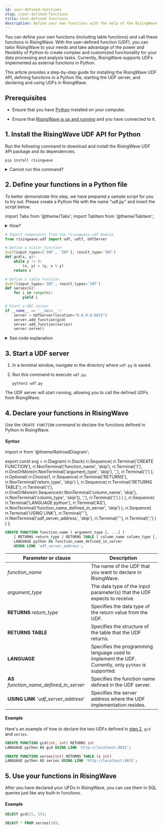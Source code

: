 ```yaml
---
id: user-defined-functions
slug: /user-defined-functions
title: User-defined functions
description: Define your own functions with the help of the RisingWave UDF API for Python.
---
```


You can define your own functions (including table functions) and call these functions in RisingWave. With the user-defined function (UDF), you can tailor RisingWave to your needs and take advantage of the power and flexibility of Python to create complex and customized functionality for your data processing and analysis tasks.
Currently, RisingWave supports UDFs implemented as external functions in Python.

This article provides a step-by-step guide for installing the RisingWave UDF API, defining functions in a Python file, starting the UDF server, and declaring and using UDFs in RisingWave.

## Prerequisites

- Ensure that you have [Python](https://www.python.org/downloads/) installed on your computer.

- Ensure that [RisingWave is up and running](get-started.md#run-risingwave) and you have connected to it.

## 1. Install the RisingWave UDF API for Python

Run the following command to download and install the RisingWave UDF API package and its dependencies.

```shell
pip install risingwave
```
<details>
<summary>Cannot run this command?</summary>
If "command not found: pip" is returned, <a href="https://packaging.python.org/en/latest/tutorials/installing-packages/#ensure-you-can-run-pip-from-the-command-line">check if pip is available</a> in your environment and <a href="https://packaging.python.org/en/latest/tutorials/installing-packages/#ensure-pip-setuptools-and-wheel-are-up-to-date">ensure it is up to date</a>.
</details>



## 2. Define your functions in a Python file

To better demonstrate this step, we have prepared a sample script for you to try out. Please create a Python file with the name "udf.py" and insert the script below.

import Tabs from '@theme/Tabs';
import TabItem from '@theme/TabItem';

<details>
<summary>How?</summary>
Here are a few methods for creating a Python file.
<Tabs>
<TabItem value="code" label="Code editor">
Here we take VS Code as an example.

1. Open VS Code and create a new file by selecting **File** from the top menu and clicking on **New File**.

1. Type `udf.py` as the name and extension of the file.

1. Copy and paste the script below into the newly created file.

1. Save the edits.

</TabItem>

<TabItem value="terminal" label="Terminal">
Here we take the Vim text editor as an example.

1. Open a terminal window.

1. Run `vim udf.py` to create the file and open it in Vim.

1. Press `I` to enter insert mode in Vim.

1. Copy and paste the script below into the editor.

1. Press `Esc` to exit insert mode.

1. Enter `:wq` to save the file and exit Vim.

</TabItem>
</Tabs>
</details>

```python title="udf.py"
# Import components from the risingwave.udf module
from risingwave.udf import udf, udtf, UdfServer

# Define a scalar function
@udf(input_types=['INT', 'INT'], result_type='INT')
def gcd(x, y):
    while y != 0:
        (x, y) = (y, x % y)
    return x

# Define a table function
@udtf(input_types='INT', result_types='INT')
def series(n):
    for i in range(n):
        yield i

# Start a UDF server
if __name__ == '__main__':
    server = UdfServer(location="0.0.0.0:8815")
    server.add_function(gcd)
    server.add_function(series)
    server.serve()
```
<details>
<summary>See code explanation</summary>

The script first imports three components from the `risingwave.udf` module - `udf`, `udtf`, and `UdfServer`.

`udf` and `udtf` are decorators used to define scalar and table functions respectively. `@udf` is used to define a scalar function named `gcd` that takes two integer inputs and returns the greatest common divisor of the two integers. `@udtf` is used to define a table function named `series` that takes an integer input and yields a sequence of integers from 0 to n-1.

Finally, the script starts a UDF server using `UdfServer` and listens for incoming requests on port 8815 of the local machine. It then adds the `gcd` and `series` functions to the server and starts the server using the `serve()` method. The `if __name__ == '__main__':` conditional is used to ensure that the server is only started if the script is run directly, rather than being imported as a module.

</details>


## 3. Start a UDF server

1. In a terminal window, navigate to the directory where `udf.py` is saved.

1. Run this command to execute `udf.py`.

    ```shell
    python3 udf.py
    ```

The UDF server will start running, allowing you to call the defined UDFs from RisingWave.


## 4. Declare your functions in RisingWave

Use the `CREATE FUNCTION` command to declare the functions defined in Python in RisingWave.

#### Syntax

<Tabs>
<TabItem value="diagram" label="Diagram">

import rr from '@theme/RailroadDiagram';

export const svg = rr.Diagram(
  rr.Stack(
    rr.Sequence(
      rr.Terminal('CREATE FUNCTION'),
      rr.NonTerminal('function_name', 'skip'),
      rr.Terminal('('),
      rr.OneOrMore(rr.NonTerminal('argument_type', 'skip'), ','),
      rr.Terminal(')')
    ),
    rr.Optional(
      rr.Choice(1,
        rr.Sequence(
          rr.Terminal('RETURNS'),
          rr.NonTerminal('return_type', 'skip')
        ),
        rr.Sequence(
          rr.Terminal('RETURNS TABLE'),
          rr.Terminal('('),
          rr.OneOrMore(rr.Sequence(rr.NonTerminal('column_name', 'skip'), rr.NonTerminal('column_type', 'skip')), ','),
          rr.Terminal(')')
        )
      )
    ),
    rr.Sequence(
      rr.Terminal('LANGUAGE python'),
      rr.Terminal('AS'),
      rr.NonTerminal('function_name_defined_in_server', 'skip')
    ),
    rr.Sequence(
      rr.Terminal('USING LINK'),
      rr.Terminal('\''),
      rr.NonTerminal('udf_server_address', 'skip'),
      rr.Terminal('\''),
      rr.Terminal(';')
    )
  )
);

<drawer SVG={svg} />

</TabItem>

<TabItem value="code" label="Code">

```sql
CREATE FUNCTION function_name ( argument_type [, ...] )
    [ RETURNS return_type | RETURNS TABLE ( column_name column_type [, ...] ) ]
    LANGUAGE python AS function_name_defined_in_server
    USING LINK 'udf_server_address';
```

</TabItem>

</Tabs>



| Parameter or clause | Description |
| --- | --- |
| *function_name* | The name of the UDF that you want to declare in RisingWave. |
| *argument_type* | The data type of the input parameter(s) that the UDF expects to receive.|
| **RETURNS** *return_type* | Specifies the data type of the return value from the UDF. |
| **RETURNS TABLE** | Specifies the structure of the table that the UDF returns. |
| **LANGUAGE** | Specifies the programming language used to implement the UDF. <br/> Currently, only `python` is supported.|
| **AS** *function_name_defined_in_server* | Specifies the function name defined in the UDF server.|
| **USING LINK** '*udf_server_address*' | Specifies the server address where the UDF implementation resides. |

#### Example

Here's an example of how to declare the two UDFs defined in [step 2](#2-define-your-functions-in-a-python-file), `gcd` and `series`.

```sql
CREATE FUNCTION gcd(int, int) RETURNS int
LANGUAGE python AS gcd USING LINK 'http://localhost:8815';

CREATE FUNCTION series(int) RETURNS TABLE (x int)
LANGUAGE python AS series USING LINK 'http://localhost:8815';
```

## 5. Use your functions in RisingWave

After you have declared your UFDs in RisingWave, you can use them in SQL queries just like any built-in functions.

#### Example

```sql
SELECT gcd(25, 15);

SELECT * FROM series(10);
```